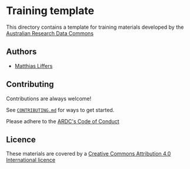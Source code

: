 # Training template

This directory contains a template for training materials developed by the [Australian Research Data Commons](https://www.ardc.edu.au/)

## Authors

- [Matthias Liffers](https://orcid.org/0000-0002-3639-2080)

## Contributing

Contributions are always welcome!

See [`CONTRIBUTING.md`](CONTRIBUTING.md) for ways to get started.

Please adhere to the [ARDC's Code of Conduct](https://ardc.edu.au/code-of-conduct-for-ardc-activities/)
  
## Licence

These materials are covered by a [Creative Commons Attribution 4.0 International licence](LICENCE.md)
